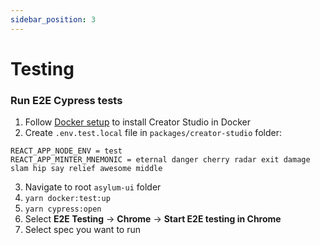 ```yaml
---
sidebar_position: 3
---
```


# Testing

### Run E2E Cypress tests

1. Follow [Docker setup](./installation-docker.md) to install Creator Studio in Docker
2. Create `.env.test.local` file in `packages/creator-studio` folder:
```
REACT_APP_NODE_ENV = test
REACT_APP_MINTER_MNEMONIC = eternal danger cherry radar exit damage slam hip say relief awesome middle
```
3. Navigate to root `asylum-ui` folder
4. `yarn docker:test:up`
5. `yarn cypress:open`
6. Select **E2E Testing** -> **Chrome** -> **Start E2E testing in Chrome**
7. Select spec you want to run